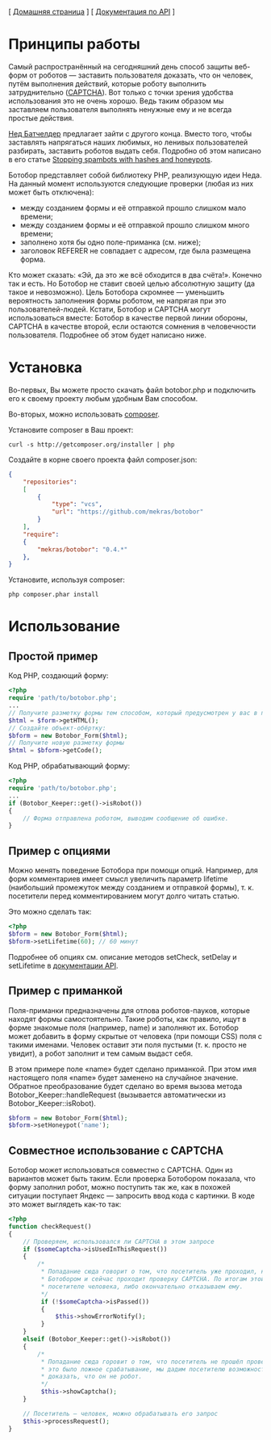 [ [Домашняя страница](http://mekras.github.com/botobor/) ] [ [Документация по API](http://mekras.github.com/botobor/api/) ]

Принципы работы
===============

Самый распространённый на сегодняшний день способ защиты веб-форм от роботов — заставить
пользователя доказать, что он человек, путём выполнения действий, которые роботу выполнить
затруднительно ([CAPTCHA](http://ru.wikipedia.org/wiki/CAPTCHA)). Вот только с точки зрения
удобства использования это не очень хорошо. Ведь таким образом мы заставляем пользователя выполнять
ненужные ему и не всегда простые действия.

[Нед Батчелдер](http://nedbatchelder.com/site/aboutned.html) предлагает зайти с другого конца.
Вместо того, чтобы заставлять напрягаться наших любимых, но ленивых пользователей разбирать,
заставить роботов выдать себя. Подробно об этом написано в его статье
[Stopping spambots with hashes and honeypots](http://nedbatchelder.com/text/stopbots.html).

Ботобор представляет собой библиотеку PHP, реализующую идеи Неда. На данный момент используются
следующие проверки (любая из них может быть отключена):

* между созданием формы и её отправкой прошло слишком мало времени;
* между созданием формы и её отправкой прошло слишком много времени;
* заполнено хотя бы одно поле-приманка (см. ниже);
* заголовок REFERER не совпадает с адресом, где была размещена форма.

Кто может сказать: «Эй, да это же всё обходится в два счёта!». Конечно так и есть. Но Ботобор не
ставит своей целью абсолютную защиту (да такое и невозможно). Цель Ботобора скромнее — уменьшить
вероятность заполнения формы роботом, не напрягая при это пользователей-людей. Кстати, Ботобор и
CAPTCHA могут использоваться вместе: Ботобор в качестве первой линии обороны, CAPTCHA в качестве
второй, если остаются сомнения в человечности пользователя. Подробнее об этом будет написано ниже.

Установка
=========

Во-первых, Вы можете просто скачать файл botobor.php и подключить его к своему проекту любым
удобным Вам способом.

Во-вторых, можно использовать [composer](http://getcomposer.org/).

Установите composer в Ваш проект:

    curl -s http://getcomposer.org/installer | php

Создайте в корне своего проекта файл composer.json:

```json
{
    "repositories":
    [
        {
            "type": "vcs",
            "url": "https://github.com/mekras/botobor"
        }
    ],
    "require":
    {
        "mekras/botobor": "0.4.*"
    },
}
```

Установите, используя composer:

    php composer.phar install

Использование
=============

Простой пример
--------------

Код PHP, создающий форму:

```php
<?php
require 'path/to/botobor.php';
...
// Получите разметку формы тем способом, который предусмотрен у вас в проекте, например:
$html = $form->getHTML();
// Создайте объект-обёртку:
$bform = new Botobor_Form($html);
// Получите новую разметку формы
$html = $bform->getCode();
```

Код PHP, обрабатывающий форму:

```php
<?php
require 'path/to/botobor.php';
...
if (Botobor_Keeper::get()->isRobot())
{
    // Форма отправлена роботом, выводим сообщение об ошибке.
}
```

Пример с опциями
----------------

Можно менять поведение Ботобора при помощи опций. Например, для форм комментариев имеет смысл
увеличить параметр lifetime (наибольший промежуток между созданием и отправкой формы), т. к.
посетители перед комментированием могут долго читать статью.

Это можно сделать так:

```php
<?php
$bform = new Botobor_Form($html);
$bform->setLifetime(60); // 60 минут
```

Подробнее об опциях см. описание методов setCheck, setDelay и setLifetime в
[документации API](http://mekras.github.com/botobor/api/).

Пример с приманкой
------------------

Поля-приманки предназначены для отлова роботов-пауков, которые находят формы самостоятельно.
Такие роботы, как правило, ищут в форме знакомые поля (например, name) и заполняют их. Ботобор
может добавить в форму скрытые от человека (при помощи CSS) поля с такими именами. Человек
оставит эти поля пустыми (т. к. просто не увидит), а робот заполнит и тем самым выдаст себя.

В этом примере поле «name» будет сделано приманкой. При этом имя настоящего поля «name» будет
заменено на случайное значение. Обратное преобразование будет сделано во время вызова
метода Botobor_Keeper::handleRequest (вызывается автоматически из Botobor_Keeper::isRobot).

```php
$bform = new Botobor_Form($html);
$bform->setHoneypot('name');
```

Совместное использование с CAPTCHA
----------------------------------

Ботобор может использоваться совместно с CAPTCHA. Один из вариантов может быть таким. Если проверка
Ботобором показала, что форму заполнил робот, можно поступить так же, как в похожей ситуации
поступает Яндекс — запросить ввод кода с картинки. В коде это может выглядеть как-то так:

```php
<?php
function checkRequest()
{
    // Проверяем, использовался ли CAPTCHA в этом запросе
    if ($someCaptcha->isUsedInThisRequest())
    {
        /*
         * Попадание сюда говорит о том, что посетитель уже проходил, но не прошёл проверку
         * Ботобором и сейчас проходит проверку CAPTCHA. По итогам этой проверки мы либо признаём в
         * посетителе человека, либо окончательно отказываем ему.
         */
         if (!$someCaptcha->isPassed())
         {
             $this->showErrorNotify();
         }
    }
    elseif (Botobor_Keeper::get()->isRobot())
    {
        /*
         * Попадание сюда горовит о том, что посетитель не прошёл проверку Ботобором. На случай если
         * это было ложное срабатывание, мы дадим посетителю возможность пройти CAPTCHA, чтобы
         * доказать, что он не робот.
         */
         $this->showCaptcha();
    }

    // Посетитель — человек, можно обрабатывать его запрос
    $this->processRequest();
}
```
